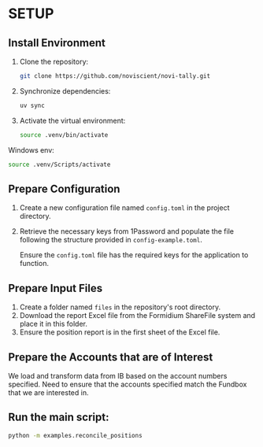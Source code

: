 # SETUP

## Install Environment

1. Clone the repository:

   ```bash
   git clone https://github.com/noviscient/novi-tally.git
   ```

2. Synchronize dependencies:

   ```bash
   uv sync
   ```

3. Activate the virtual environment:

   ```bash
   source .venv/bin/activate
   ```
Windows env:
   ```bash
   source .venv/Scripts/activate
   ```

## Prepare Configuration

1. Create a new configuration file named `config.toml` in the project directory.
2. Retrieve the necessary keys from 1Password and populate the file following the structure provided in `config-example.toml`.

   Ensure the `config.toml` file has the required keys for the application to function.

## Prepare Input Files

1. Create a folder named `files` in the repository's root directory.
2. Download the report Excel file from the Formidium ShareFile system and place it in this folder.
3. Ensure the position report is in the first sheet of the Excel file.

## Prepare the Accounts that are of Interest
We load and transform data from IB based on the account numbers specified.
Need to ensure that the accounts specified match the Fundbox that we are interested in.

## Run the main script:

   ```bash
   python -m examples.reconcile_positions
   ```
